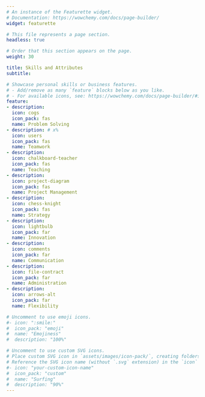 ```yaml
---
# An instance of the Featurette widget.
# Documentation: https://wowchemy.com/docs/page-builder/
widget: featurette

# This file represents a page section.
headless: true

# Order that this section appears on the page.
weight: 30

title: Skills and Attributes
subtitle:

# Showcase personal skills or business features.
# - Add/remove as many `feature` blocks below as you like.
# - For available icons, see: https://wowchemy.com/docs/page-builder/#icons
feature:
- description: 
  icon: cogs
  icon_pack: fas
  name: Problem Solving
- description: # x%
  icon: users
  icon_pack: fas
  name: Teamwork
- description: 
  icon: chalkboard-teacher
  icon_pack: fas
  name: Teaching
- description: 
  icon: project-diagram
  icon_pack: fas
  name: Project Management
- description: 
  icon: chess-knight
  icon_pack: fas
  name: Strategy
- description: 
  icon: lightbulb
  icon_pack: far
  name: Innovation
- description: 
  icon: comments
  icon_pack: far
  name: Communication
- description: 
  icon: file-contract
  icon_pack: far
  name: Administration
- description: 
  icon: arrows-alt
  icon_pack: far
  name: Flexibility

# Uncomment to use emoji icons.
#- icon: ":smile:"
#  icon_pack: "emoji"
#  name: "Emojiness"
#  description: "100%"  

# Uncomment to use custom SVG icons.
# Place custom SVG icon in `assets/images/icon-pack/`, creating folders if necessary.
# Reference the SVG icon name (without `.svg` extension) in the `icon` field.
#- icon: "your-custom-icon-name"
#  icon_pack: "custom"
#  name: "Surfing"
#  description: "90%"
---
```

